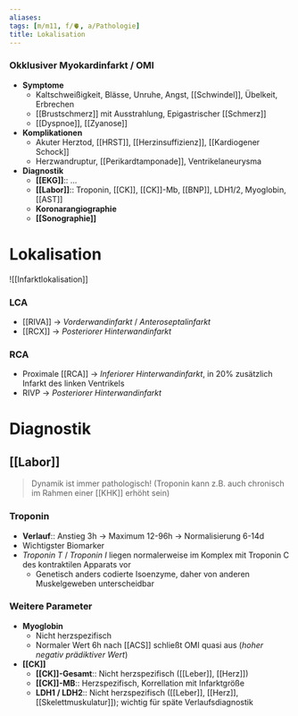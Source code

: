 ```yaml
---
aliases:
tags: [m/m11, f/🫀, a/Pathologie]
title: Lokalisation
---
```

### Okklusiver Myokardinfarkt / OMI
- **Symptome**
	- Kaltschweißigkeit, Blässe, Unruhe, Angst, [[Schwindel]], Übelkeit, Erbrechen
	- [[Brustschmerz]] mit Ausstrahlung, Epigastrischer [[Schmerz]]
	- [[Dyspnoe]], [[Zyanose]]
- **Komplikationen**
	- Akuter Herztod, [[HRST]], [[Herzinsuffizienz]], [[Kardiogener Schock]]
	- Herzwandruptur, [[Perikardtamponade]], Ventrikelaneurysma
- **Diagnostik**
	- **[[EKG]]**:: ...
	- **[[Labor]]**:: Troponin, [[CK]], [[CK]]-Mb, [[BNP]], LDH1/2, Myoglobin, [[AST]]
	- **Koronarangiographie**
	- **[[Sonographie]]**


# Lokalisation
![[Infarktlokalisation]]
### LCA
- [[RIVA]] → *Vorderwandinfarkt* / *Anteroseptalinfarkt*
- [[RCX]] → *Posteriorer Hinterwandinfarkt*

### RCA
- Proximale [[RCA]] → *Inferiorer Hinterwandinfarkt*, in 20% zusätzlich Infarkt des linken Ventrikels 
- RIVP → *Posteriorer Hinterwandinfarkt*

# Diagnostik
## [[Labor]]
> Dynamik ist immer pathologisch! (Troponin kann z.B. auch chronisch im Rahmen einer [[KHK]] erhöht sein)
### Troponin
- **Verlauf**:: Anstieg 3h → Maximum 12-96h → Normalisierung 6-14d
- Wichtigster Biomarker 
- *Troponin T* / *Troponin I* liegen normalerweise im Komplex mit Troponin C des kontraktilen Apparats vor
	- Genetisch anders codierte Isoenzyme, daher von anderen Muskelgeweben unterscheidbar
### Weitere Parameter
- **Myoglobin** 
	- Nicht herzspezifisch
	- Normaler Wert 6h nach [[ACS]] schließt OMI quasi aus (*hoher negativ prädiktiver Wert*)
- **[[CK]]**
	- **[[CK]]-Gesamt**:: Nicht herzspezifisch ([[Leber]], [[Herz]])
	- **[[CK]]-MB**:: Herzspezifisch, Korrellation mit Infarktgröße
	- **LDH1 / LDH2**:: Nicht herzspezifisch ([[Leber]], [[Herz]], [[Skelettmuskulatur]]); wichtig für späte Verlaufsdiagnostik